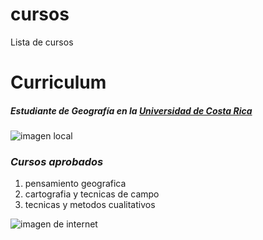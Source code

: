 # cursos
Lista de cursos
# Curriculum
##### ___Estudiante de Geografía en la___  [Universidad de Costa Rica](https://www.ucr.ac.cr/)
![imagen local](mundo.jpg)


### _Cursos aprobados_
1. pensamiento geografica
2. cartografia y tecnicas de campo
3. tecnicas y metodos cualitativos

![imagen de internet](https://media.istockphoto.com/id/1281612114/es/vector/mapa-mundial-seperado-pa%C3%ADses-azules-con-blanco-esquema.jpg?s=612x612&w=0&k=20&c=_kGCyDR3Z-okY-QcHMf3LB4tviZwmeSiZTkFZKZoIs4=)

